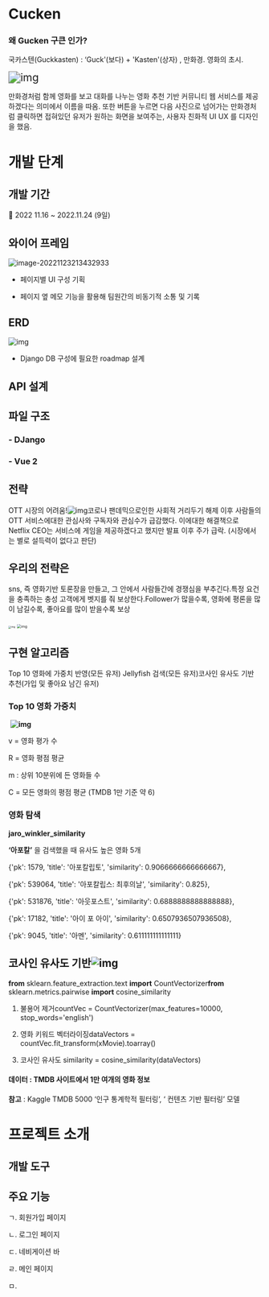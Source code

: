  # Cucken

### 왜 Gucken 구큰 인가?

국카스텐(Guckkasten) : ‘Guck'(보다) + 'Kasten'(상자) , 만화경. 영화의 초시.

<img src="https://lh3.googleusercontent.com/q8ELCatxWuH5Rfm-zxe052EO6d8dVx0PXzC_LBdT4BeMeKqYqmmrq1rl_tolQplZIZR9DMO2CiQENEy3SPTHvHDH6rPoVhUrl5ra3KqvA3Pq-MpQhjsMi15QPgF3b7SMXQolD_iTjO2-F08UgWeU1v06p0cExqpvOddOsRRP0l6TK4XtZBfvbPM1nagLyQ" alt="img" style="zoom: 150%;" />



만화경처럼 함께 영화를 보고 대화를 나누는 영화 추천 기반 커뮤니티 웹 서비스를 제공하겠다는 의미에서 이름을 따옴. 또한 버튼을 누르면 다음 사진으로 넘어가는 만화경처럼 클릭하면 접혀있던 유저가 원하는 화면을 보여주는, 사용자 친화적 UI UX 를 디자인을 했음. 



# 개발 단계



## 개발 기간

📅 2022 11.16 ~ 2022.11.24 (9일)



## 와이어 프레임

![image-20221123213432933](C:\Users\mihyeon\Desktop\FinalPJT_with_LMH\PJT_FINAL\assets\image-20221123213432933.png)

- 페이지별 UI 구성 기획

- 페이지 옆 메모 기능을 활용해 팀원간의 비동기적 소통 및 기록



## ERD

![img](https://cdn.discordapp.com/attachments/1027491249172787251/1044961400486907974/Final_1.png)

- Django DB 구성에 필요한 roadmap 설계



## API 설계



## 파일 구조

### - DJango



### - Vue 2





## 전략

OTT 시장의 어려움!![img](https://lh3.googleusercontent.com/Mio4i_0R4ZThdXJZ7dHi-xIHiXRBSbTHf7lLppAi-ipOhAZbce8TVkrkLPAL68L96FBtIy2Ni-MW5Tk45hB2kk64bZ1AE0_-4HM9Rg92Ine8XEhKSKmc_GUp4SI0yb09irScwHHsa_tLgoCu6ahrEEas7jmdfEjntJUS6UAAM8eNkDUytLwnd3U2CjfLYQ)코로나 팬데믹으로인한 사회적 거리두기 해제 이후 사람들의 OTT 서비스에대한 관심사와 구독자와 관심수가 급감했다. 이에대한 해결책으로 Netflix CEO는 서비스에 게임을 제공하겠다고 했지만 발표 이후 주가 급락. (시장에서는 별로 설득력이 없다고 판단)



## 우리의 전략은

 sns, 즉 영화기반 토론장을 만들고, 그 안에서 사람들간에 경쟁심을 부추긴다.특정 요건을 충족하는 충성 고객에게 벳지를 줘 보상한다.Follower가 많을수록, 영화에 평론을 많이 남길수록, 좋아요를 많이 받을수록 보상

<img src="https://lh5.googleusercontent.com/m2i6ENaBErlJpjUsxPyyLs5oerpHbuPZUfUv9pDKQJVW2a-I890KL9LwODS0uDDZ6UmJJ5KQHiyw1dkX1ypC9BCGWt6yWRxIYIz1iIm_sLGTDEVrClIBiNWqL84fhTkN36zkm913YbHQS8VjN6WAnDjxxXfhKoUNcEDa4QjO7QLH2i9XBa1PPSjOXnxFeg" alt="img" style="zoom: 33%;" />         <img src="https://lh6.googleusercontent.com/-W_YQYqDgQJjecfKnWrrhrICiYsigmXkW5PdYOuEIg0u67vJW114EtOt5PzyX4S9FZhDvA5KnLngI54jS0n9aigQ-zSBQ4zJ8suBqyNbBDkjZJnvTRIwNUFO6L_Bng-I1qTLSVz8F8MkDOLqagO3W-HQvlmGutVoQrSxbeGO5nKW8k6H0iEPafl7eQIJXg" alt="img" style="zoom:50%;" />



## 구현 알고리즘

Top 10 영화에 가중치 반영(모든 유저) Jellyfish 검색(모든 유저)코사인 유사도 기반 추천(가입 및 좋아요 남긴 유저)
###  Top 10 영화 가중치

​		**![img](https://lh5.googleusercontent.com/q-gUqdjQsRdhkjxhrA-t8XutPoFNLzew4yWTi8CafPLVpV5pQFjmz7HcqWtukCAV05T_y0-mpbHHWXOTryK8gQ-VRyrDf8_vPO9Z2LGaj21CaWv6MELZTzxwvovPjtxPhA_PeCgFPzIxRlrV9--PUIpaD5KfoLT-i1bB7E0yh3mlsfPzcAv_vmAnJzwrvg)**

v = 영화 평가 수

R = 영화 평점 평균

m : 상위 10분위에 든 영화들 수

C = 모든 영화의 평점 평균 (TMDB 1만 기준 약 6)



### 영화 탐색

**jaro_winkler_similarity**  

**‘아포칼’** 을 검색했을 때 유사도 높은 영화 5개

{'pk': 1579, 'title': '아포칼립토', 'similarity': 0.9066666666666667}, 

{'pk': 539064, 'title': '아포칼립스: 최후의날', 'similarity': 0.825}, 

{'pk': 531876, 'title': '아웃포스트', 'similarity': 0.6888888888888888},

{'pk': 17182, 'title': '아이 포 아이', 'similarity': 0.6507936507936508},

{'pk': 9045, 'title': '아멘', 'similarity': 0.611111111111111}



##  코사인 유사도 기반![img](https://lh4.googleusercontent.com/tS3GrSuQcWeW2Y527Rlyj_ouQtxknoF1risUYEHf6icoDv6PrPOP0OlCDWXftGXBU50zxwQbITHTsuqj0Jg1kqYiszSSnJEHZK97ukRs9u-KJn6z4HwzVV-3_cnBtKLJXJoFtuf8WVx04wrgjlfkADLalega8FYBeHAOiV8L70vdi9gmzDjKV4RxxZ8jew)
**from** sklearn.feature_extraction.text **import** CountVectorizer**from** sklearn.metrics.pairwise **import** cosine_similarity

1. 불용어 제거countVec = CountVectorizer(max_features=10000, stop_words='english')

2. 영화 키워드 벡터라이징dataVectors = countVec.fit_transform(xMovie).toarray()

3. 코사인 유사도 similarity = cosine_similarity(dataVectors)

   

#### **데이터** : TMDB 사이트에서 1만 여개의 영화 정보

**참고** : Kaggle TMDB 5000 ‘인구 통계학적 필터링’, ‘ 컨텐츠 기반 필터링’ 모델



# 프로젝트 소개

## 개발 도구



## 주요 기능

ㄱ.  회원가입 페이지



ㄴ.  로그인 페이지



ㄷ.  네비게이션 바



ㄹ.  메인 페이지



ㅁ. 
